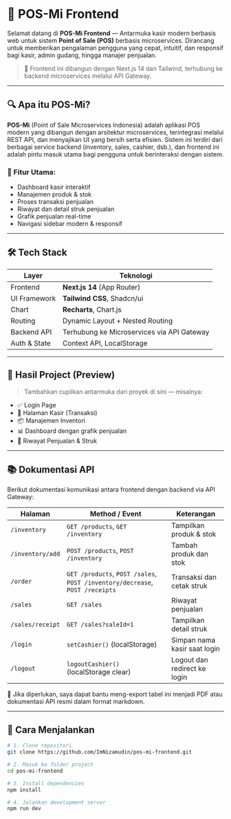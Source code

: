# 🧾 POS-Mi Frontend

Selamat datang di **POS-Mi Frontend** — Antarmuka kasir modern berbasis web untuk sistem **Point of Sale (POS)** berbasis microservices. Dirancang untuk memberikan pengalaman pengguna yang cepat, intuitif, dan responsif bagi kasir, admin gudang, hingga manajer penjualan.

> 🚀 Frontend ini dibangun dengan Next.js 14 dan Tailwind, terhubung ke backend microservices melalui API Gateway.

---

## 🔍 Apa itu POS-Mi?

**POS-Mi** (Point of Sale Microservices Indonesia) adalah aplikasi POS modern yang dibangun dengan arsitektur microservices, terintegrasi melalui REST API, dan menyajikan UI yang bersih serta efisien. Sistem ini terdiri dari berbagai service backend (inventory, sales, cashier, dsb.), dan frontend ini adalah pintu masuk utama bagi pengguna untuk berinteraksi dengan sistem.

### 🎯 Fitur Utama:
- Dashboard kasir interaktif
- Manajemen produk & stok
- Proses transaksi penjualan
- Riwayat dan detail struk penjualan
- Grafik penjualan real-time
- Navigasi sidebar modern & responsif

---

## 🛠️ Tech Stack

| Layer        | Teknologi                        |
|--------------|----------------------------------|
| Frontend     | **Next.js 14** (App Router)      |
| UI Framework | **Tailwind CSS**, Shadcn/ui      |
| Chart        | **Recharts**, Chart.js           |
| Routing      | Dynamic Layout + Nested Routing  |
| Backend API  | Terhubung ke Microservices via API Gateway |
| Auth & State | Context API, LocalStorage        |

---

## 📸 Hasil Project (Preview)

> Tambahkan cuplikan antarmuka dari proyek di sini — misalnya:
- ✅ Login Page
- 🧾 Halaman Kasir (Transaksi)
- 📦 Manajemen Inventori
- 📊 Dashboard dengan grafik penjualan
- 📃 Riwayat Penjualan & Struk

---

## 📚 Dokumentasi API

Berikut dokumentasi komunikasi antara frontend dengan backend via API Gateway:

| Halaman          | Method / Event                                              | Keterangan                        |
|------------------|-------------------------------------------------------------|-----------------------------------|
| `/inventory`     | `GET /products`, `GET /inventory`                          | Tampilkan produk & stok           |
| `/inventory/add` | `POST /products`, `POST /inventory`                        | Tambah produk dan stok            |
| `/order`         | `GET /products`, `POST /sales`, `POST /inventory/decrease`, `POST /receipts` | Transaksi dan cetak struk         |
| `/sales`         | `GET /sales`                                               | Riwayat penjualan                 |
| `/sales/receipt` | `GET /sales?saleId=1`                                      | Tampilkan detail struk            |
| `/login`         | `setCashier()` (localStorage)                              | Simpan nama kasir saat login      |
| `/logout`        | `logoutCashier()` (localStorage clear)                     | Logout dan redirect ke login      |

📄 Jika diperlukan, saya dapat bantu meng-export tabel ini menjadi PDF atau dokumentasi API resmi dalam format markdown.

---

## 🚀 Cara Menjalankan

```bash
# 1. Clone repositori
git clone https://github.com/ImNizamudin/pos-mi-frontend.git

# 2. Masuk ke folder project
cd pos-mi-frontend

# 3. Install dependencies
npm install

# 4. Jalankan development server
npm run dev
